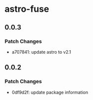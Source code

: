 # astro-fuse

## 0.0.3

### Patch Changes

- a707841: update astro to v2.1

## 0.0.2

### Patch Changes

- 0df9d2f: update package information
